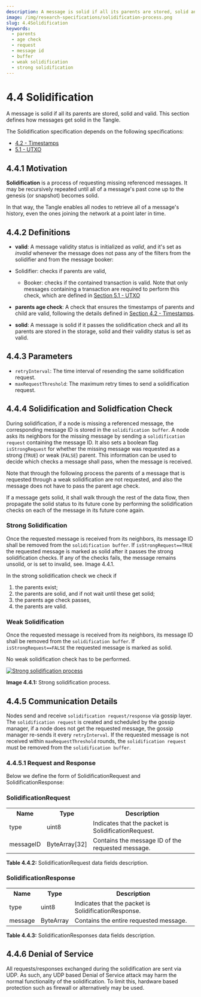 ```yaml
---
description: A message is solid if all its parents are stored, solid and valid. This section defines how messages get solid in the Tangle. The solidification specification depends on timestamps and UTXO.
image: /img/research-specifications/solidification-process.png
slug: 4.4Solidification
keywords:
  - parents
  - age check
  - request
  - message id
  - buffer
  - weak solidification
  - strong solidification
---
```


# 4.4 Solidification

A message is solid if all its parents are stored, solid and valid. This section defines how messages get solid in the Tangle.

The Solidification specification depends on the following specifications:

- [4.2 - Timestamps](./4.2_timestamps.md)
- [5.1 - UTXO](./5.1_utxo.md)

## 4.4.1 Motivation

**Solidification** is a process of requesting missing referenced messages. It may be recursively repeated until all of a message's past cone up to the genesis (or snapshot) becomes solid.

In that way, the Tangle enables all nodes to retrieve all of a message's history, even the ones joining the network at a point later in time.

## 4.4.2 Definitions

- **valid**:
  A message validity status is initialized as _valid_, and it's set as _invalid_ whenever the message does not pass any of the filters from the solidifier and from the message booker:
- Solidifier: checks if parents are valid,

  - Booker: checks if the contained transaction is valid. Note that only messages containing a transaction are required to perform this check, which are defined in [Section 5.1 - UTXO](./5.1_utxo.md#validation)

- **parents age check**: A check that ensures the timestamps of parents and child are valid, following the details defined in [Section 4.2 - Timestamps](./4.2_timestamps.md).
- **solid**: A message is solid if it passes the solidification check and all its parents are stored in the storage, solid and their validity status is set as valid.

## 4.4.3 Parameters

- `retryInterval`: The time interval of resending the same solidification request.
- `maxRequestThreshold`: The maximum retry times to send a solidification request.

## 4.4.4 Solidification and Solidfication Check

During solidification, if a node is missing a referenced message, the corresponding message ID is stored in the `solidification buffer`. A node asks its neighbors for the missing message by sending a `solidification request` containing the message ID.
It also sets a boolean flag `isStrongRequest` for whether the missing message was requested as a strong (`TRUE`) or weak (`FALSE`) parent. This information can be used to decide which checks a message shall pass, when the message is received.

Note that through the following process the parents of a message that is requested through a weak solidification are not requested, and also the message does not have to pass the parent age check.

If a message gets solid, it shall walk through the rest of the data flow, then propagate the solid status to its future cone by performing the solidification checks on each of the message in its future cone again.

### Strong Solidification

Once the requested message is received from its neighbors, its message ID shall be removed from the `solidification buffer`. If `isStrongRequest==TRUE` the requested message is marked as solid after it passes the strong solidification checks. If any of the checks fails, the message remains unsolid, or is set to invalid, see. Image 4.4.1.

In the strong solidification check we check if

1. the parents exist;
2. the parents are solid, and if not wait until these get solid;
3. the parents age check passes,
4. the parents are valid.

### Weak Solidification

Once the requested message is received from its neighbors, its message ID shall be removed from the `solidification buffer`. If `isStrongRequest==FALSE` the requested message is marked as solid.

No weak solidification check has to be performed.

[![Strong solidification process](https://user-images.githubusercontent.com/11289354/117009286-28333200-ad1e-11eb-8d0d-186c8d8ce373.png)](https://user-images.githubusercontent.com/11289354/117009286-28333200-ad1e-11eb-8d0d-186c8d8ce373.png)

**Image 4.4.1:** Strong solidification process.

## 4.4.5 Communication Details

Nodes send and receive `solidification request/response` via gossip layer. The `solidification request` is created and scheduled by the gossip manager, if a node does not get the requested message, the gossip manager re-sends it every `retryInterval`. If the requested message is not received within `maxRequestThreshold` rounds, the `solidification request` must be removed from the `solidification buffer`.

### 4.4.5.1 Request and Response

Below we define the form of SolidificationRequest and SolidificationResponse:

### SolidificationRequest

<table>
    <tbody>
     <tr>
         <th>Name</th>
         <th>Type</th>
         <th>Description</th>
     </tr>
     <tr>
         <td>type</td>
         <td>uint8</td>
         <td>Indicates that the packet is SolidificationRequest.</td>
     </tr>
     <tr>
         <td>messageID</td>
         <td>ByteArray[32]</td>
         <td>Contains the message ID of the requested message.</td>
     </tr>
  </tbody>
 </table>

**Table 4.4.2:** SolidificationRequest data fields description.

### SolidificationResponse

<table>
    <tbody>
     <tr>
         <th>Name</th>
         <th>Type</th>
         <th>Description</th>
     </tr>
     <tr>
         <td>type</td>
         <td>uint8</td>
         <td>Indicates that the packet is SolidificationResponse.</td>
     </tr>
     <tr>
         <td>message</td>
         <td>ByteArray</td>
         <td>Contains the entire requested message.</td>
     </tr>
    </tbody>
 </table>

**Table 4.4.3:** SolidificationResponses data fields description.

## 4.4.6 Denial of Service

All requests/responses exchanged during the solidification are sent via UDP. As such, any UDP based Denial of Service attack may harm the normal functionality of the solidification. To limit this, hardware based protection such as firewall or alternatively may be used.
